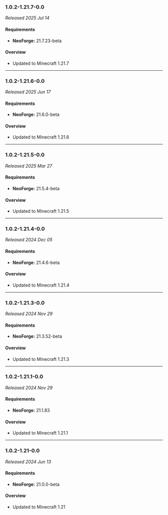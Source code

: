 ### 1.0.2-1.21.7-0.0

_Released 2025 Jul 14_

#### Requirements
- **NeoForge:** 21.7.23-beta

#### Overview

- Updated to Minecraft 1.21.7


---

### 1.0.2-1.21.6-0.0

_Released 2025 Jun 17_

#### Requirements
- **NeoForge:** 21.6.0-beta

#### Overview

- Updated to Minecraft 1.21.6


---

### 1.0.2-1.21.5-0.0

_Released 2025 Mar 27_

#### Requirements
- **NeoForge:** 21.5.4-beta

#### Overview

- Updated to Minecraft 1.21.5


---

### 1.0.2-1.21.4-0.0

_Released 2024 Dec 05_

#### Requirements
- **NeoForge:** 21.4.6-beta

#### Overview

- Updated to Minecraft 1.21.4


---

### 1.0.2-1.21.3-0.0

_Released 2024 Nov 29_

#### Requirements
- **NeoForge:** 21.3.52-beta

#### Overview

- Updated to Minecraft 1.21.3


---

### 1.0.2-1.21.1-0.0

_Released 2024 Nov 29_

#### Requirements
- **NeoForge:** 21.1.83

#### Overview

- Updated to Minecraft 1.21.1


---

### 1.0.2-1.21-0.0

_Released 2024 Jun 13_

#### Requirements
- **NeoForge:** 21.0.0-beta

#### Overview

- Updated to Minecraft 1.21